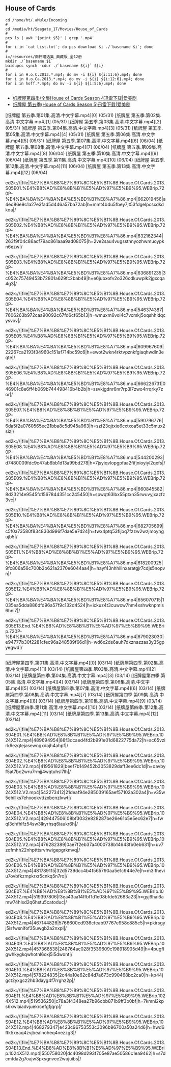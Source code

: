 ## House of Cards

```
cd /home/ht/.aMule/Incoming
#
cd /media/ht/Seagate_1T/Movies/House_of_Cards
#
pcs ls | awk '{print $5}' | grep '.mp4'
#
for i in `cat List.txt`; do pcs download $i ./`basename $i`; done
#
i=/resources/南怀瑾选集_典藏版_全12册
mkdir ./`basename $i`
baidupcs synch -cdur ./`basename ${i}` ${i}
#
for i in H.o.C.2013.*.mp4; do mv -i ${i} ${i:11:6}.mp4; done
for i in H.o.Ca.2013.*.mp4; do mv -i ${i} ${i:12:6}.mp4; done
for i in hoff.*.mp4; do mv -i ${i} ${i:5:6}.mp4; done


```

* [纸牌屋第四季/全集House of Cards Season 4迅雷下载|爱美剧](https://22v.net/v/37/)
* [纸牌屋 第五季(House of Cards Season 5)迅雷下载|爱美剧](https://22v.net/v/3022/)

[纸牌屋 第五季.第01集.高清.中文字幕.mp4][0] (05/31)
[纸牌屋 第五季.第02集.高清.中文字幕.mp4][1] (05/31)
[纸牌屋 第五季.第03集.高清.中文字幕.mp4][2] (05/31)
[纸牌屋 第五季.第04集.高清.中文字幕.mp4][3] (05/31)
[纸牌屋 第五季.第05集.高清.中文字幕.mp4][4] (05/31)
[纸牌屋 第五季.第06集.高清.中文字幕.mp4][5] (05/31)
[纸牌屋 第五季.第07集.高清.中文字幕.mp4][6] (06/04)
[纸牌屋 第五季.第08集.高清.中文字幕.mp4][7] (06/04)
[纸牌屋 第五季.第09集.高清.中文字幕.mp4][8] (06/04)
[纸牌屋 第五季.第10集.高清.中文字幕.mp4][9] (06/04)
[纸牌屋 第五季.第11集.高清.中文字幕.mp4][10] (06/04)
[纸牌屋 第五季.第12集.高清.中文字幕.mp4][11] (06/04)
[纸牌屋 第五季.第13集.高清.中文字幕.mp4][12] (06/04)




ed2k://|file|%E7%BA%B8%E7%89%8C%E5%B1%8B.House.Of.Cards.2013.S05E01.%E4%B8%AD%E8%8B%B1%E5%AD%97%E5%B9%95.WEBrip.720P-%E4%BA%BA%E4%BA%BA%E5%BD%B1%E8%A7%86.mp4|662019456|a4ed86e9c1a27e3fad5d446a57ba72ab|h=mmt4b4u5fbey7jt53fdgelpcsxdkdkoa|/

ed2k://|file|%E7%BA%B8%E7%89%8C%E5%B1%8B.House.Of.Cards.2013.S05E02.%E4%B8%AD%E8%8B%B1%E5%AD%97%E5%B9%95.WEBrip.720P-%E4%BA%BA%E4%BA%BA%E5%BD%B1%E8%A7%86.mp4|632162344|263f9f04c86acf79ac861aaa9ad08075|h=2ve2sau4vugssthnyozhwmuoypkn6ezw|/

ed2k://|file|%E7%BA%B8%E7%89%8C%E5%B1%8B.House.Of.Cards.2013.S05E03.%E4%B8%AD%E8%8B%B1%E5%AD%97%E5%B9%95.WEBrip.720P-%E4%BA%BA%E4%BA%BA%E5%BD%B1%E8%A7%86.mp4|636891235|3c052c75749453b72801a629fc2bab49|h=e6jubxofv2o326cdkuwplk2jgxcqa4g3|/

ed2k://|file|%E7%BA%B8%E7%89%8C%E5%B1%8B.House.Of.Cards.2013.S05E04.%E4%B8%AD%E8%8B%B1%E5%AD%97%E5%B9%95.WEBrip.720P-%E4%BA%BA%E4%BA%BA%E5%BD%B1%E8%A7%86.mp4|546374387|7606263b972caa90092c67fd6cf65b13|h=wmuxm6vol4c7vcmkj5oqshhldqcysvov|/

ed2k://|file|%E7%BA%B8%E7%89%8C%E5%B1%8B.House.Of.Cards.2013.S05E05.%E4%B8%AD%E8%8B%B1%E5%AD%97%E5%B9%95.WEBrip.720P-%E4%BA%BA%E4%BA%BA%E5%BD%B1%E8%A7%86.mp4|609967609|22267ca2193f34960c151af714bc59c6|h=ewot2wkn4rktvpznkfgiaqhwdln3eqte|/

ed2k://|file|%E7%BA%B8%E7%89%8C%E5%B1%8B.House.Of.Cards.2013.S05E06.%E4%B8%AD%E8%8B%B1%E5%AD%97%E5%B9%95.WEBrip.720P-%E4%BA%BA%E4%BA%BA%E5%BD%B1%E8%A7%86.mp4|666226731|046901c8e6ff4b069b744498416b4b2b|h=ssvkjgdnr6nr7rp3l7zwo4rrqrky7zor|/

ed2k://|file|%E7%BA%B8%E7%89%8C%E5%B1%8B.House.Of.Cards.2013.S05E07.%E4%B8%AD%E8%8B%B1%E5%AD%97%E5%B9%95.WEBrip.720P-%E4%BA%BA%E4%BA%BA%E5%BD%B1%E8%A7%86.mp4|590796776|6da5f2a0760565ec21bba8c5d945a963|h=szf23qjtxio6cxtxoa5et33c5mux2siz|/

ed2k://|file|%E7%BA%B8%E7%89%8C%E5%B1%8B.House.Of.Cards.2013.S05E08.%E4%B8%AD%E8%8B%B1%E5%AD%97%E5%B9%95.WEBrip.720P-%E4%BA%BA%E4%BA%BA%E5%BD%B1%E8%A7%86.mp4|544200293|d7480009fdc9c47ab6bb1d13a99bd278|h=7jsyiqvlopgpfaa2fifjnioyiyl2qxfs|/

ed2k://|file|%E7%BA%B8%E7%89%8C%E5%B1%8B.House.Of.Cards.2013.S05E09.%E4%B8%AD%E8%8B%B1%E5%AD%97%E5%B9%95.WEBrip.720P-%E4%BA%BA%E4%BA%BA%E5%BD%B1%E8%A7%86.mp4|660845582|8d23214e9545fc1567844351cc245450|h=spwqt63lbx55ptxn35rwuvyjxazfz3vc|/

ed2k://|file|%E7%BA%B8%E7%89%8C%E5%B1%8B.House.Of.Cards.2013.S05E10.%E4%B8%AD%E8%8B%B1%E5%AD%97%E5%B9%95.WEBrip.720P-%E4%BA%BA%E4%BA%BA%E5%BD%B1%E8%A7%86.mp4|682705699|c5f0a73580f834830d996f7dae5e7d24|h=twx4ptq53fijbq7fzzw2wzjmoyhgujb5|/

ed2k://|file|%E7%BA%B8%E7%89%8C%E5%B1%8B.House.Of.Cards.2013.S05E11.%E4%B8%AD%E8%8B%B1%E5%AD%97%E5%B9%95.WEBrip.720P-%E4%BA%BA%E4%BA%BA%E5%BD%B1%E8%A7%86.mp4|618200925|9fc806a56c700b2b621a2370e6044aa4|h=hayf43nhhilinxaratgjr7cdjs5nopvn|/

ed2k://|file|%E7%BA%B8%E7%89%8C%E5%B1%8B.House.Of.Cards.2013.S05E12.%E4%B8%AD%E8%8B%B1%E5%AD%97%E5%B9%95.WEBrip.720P-%E4%BA%BA%E4%BA%BA%E5%BD%B1%E8%A7%86.mp4|656070715|1035ea5dda886dfd96a57f9c132d4524|h=ickuz4t3cuwxw7hm4xshwknpmls6hni7|/

ed2k://|file|%E7%BA%B8%E7%89%8C%E5%B1%8B.House.Of.Cards.2013.S05E13.End.%E4%B8%AD%E8%8B%B1%E5%AD%97%E5%B9%95.WEBrip.720P-%E4%BA%BA%E4%BA%BA%E5%BD%B1%E8%A7%86.mp4|679023030|e94777b30f2281cfec96a248589f66d1|h=wd6x2ds6auh7dxznazzas3y35gpyegwd|/



- - -

[纸牌屋第四季.第01集.高清.中文字幕.mp4][0] (03/14)
[纸牌屋第四季.第02集.高清.中文字幕.mp4][1] (03/14)
[纸牌屋第四季.第03集.高清.中文字幕.mp4][2] (03/14)
[纸牌屋第四季.第04集.高清.中文字幕.mp4][3] (03/14)
[纸牌屋第四季.第05集.高清.中文字幕.mp4][4] (03/14)
[纸牌屋第四季.第06集.高清.中文字幕.mp4][5] (03/14)
[纸牌屋第四季.第07集.高清.中文字幕.mp4][6] (03/14)
[纸牌屋第四季.第08集.高清.中文字幕.mp4][7] (03/14)
[纸牌屋第四季.第09集.高清.中文字幕.mp4][8] (03/14)
[纸牌屋第四季.第10集.高清.中文字幕.mp4][9] (03/14)
[纸牌屋第四季.第11集.高清.中文字幕.mp4][10] (03/14)
[纸牌屋第四季.第12集.高清.中文字幕.mp4][11] (03/14)
[纸牌屋第四季.第13集.高清.中文字幕.mp4][12] (03/14)


ed2k://|file|%E7%BA%B8%E7%89%8C%E5%B1%8B.House.Of.Cards.2013.S04E01.%E4%B8%AD%E8%8B%B1%E5%AD%97%E5%B9%95.WEBrip.1024X512.mp4|489694954|88f3dcaed4fd2b991e01d6822775da72|h=sc65vzirk6ezqtejasewngxdajh4ahpf|/

ed2k://|file|%E7%BA%B8%E7%89%8C%E5%B1%8B.House.Of.Cards.2013.S04E02.%E4%B8%AD%E8%8B%B1%E5%AD%97%E5%B9%95.WEBrip.1024X512.V2.mp4|419561829|beef7b149452b3053829daff3ee6dc1d|h=oavbyf5at7bc2wru7rmjj4wqtuhsl7lh|/

ed2k://|file|%E7%BA%B8%E7%89%8C%E5%B1%8B.House.Of.Cards.2013.S04E03.%E4%B8%AD%E8%8B%B1%E5%AD%97%E5%B9%95.WEBrip.1024X512.V2.mp4|542273412|21deaf94e285039165aef57102a302a4|h=v35w5ehillks7ehxookvttzxbcnzlvwt|/

ed2k://|file|%E7%BA%B8%E7%89%8C%E5%B1%8B.House.Of.Cards.2013.S04E04.%E4%B8%AD%E8%8B%B1%E5%AD%97%E5%B9%95.WEBrip.1024X512.V2.mp4|429447506|08bf3032e828287be26e61b5e5ec62e7|h=fwql3chfhlfz54sw3lkyrhsq6iaukr6h|/

ed2k://|file|%E7%BA%B8%E7%89%8C%E5%B1%8B.House.Of.Cards.2013.S04E05.%E4%B8%AD%E8%8B%B1%E5%AD%97%E5%B9%95.WEBrip.1024X512.V2.mp4|476282389|0ae7f2eb37a4000738b14643fb0eb631|h=uv7zofmhh22nhptttsrvhwigepgrkmvq|/

ed2k://|file|%E7%BA%B8%E7%89%8C%E5%B1%8B.House.Of.Cards.2013.S04E06.%E4%B8%AD%E8%8B%B1%E5%AD%97%E5%B9%95.WEBrip.1024X512.mp4|481789115|32d5739dcc4b4f565790aa5e1c944e7e|h=m3ifheviu7ovbfkzmpkrxr5cnkq5n7ro|/

ed2k://|file|%E7%BA%B8%E7%89%8C%E5%B1%8B.House.Of.Cards.2013.S04E07.%E4%B8%AD%E8%8B%B1%E5%AD%97%E5%B9%95.WEBrip.1024X512.mp4|519397806|f3ea43aa14ffbf1d1e08bfde52683a23|h=gyj6hai6amw74hlsd2q6hstu5catoduc|/

ed2k://|file|%E7%BA%B8%E7%89%8C%E5%B1%8B.House.Of.Cards.2013.S04E08.%E4%B8%AD%E8%8B%B1%E5%AD%97%E5%B9%95.WEBrip.1024X512.mp4|467144826|5766600cd936cfeab97767e958c885c5|h=pkirsgyj5isfwsnifof35uwgb2a2nxpl|/

ed2k://|file|%E7%BA%B8%E7%89%8C%E5%B1%8B.House.Of.Cards.2013.S04E09.%E4%B8%AD%E8%8B%B1%E5%AD%97%E5%B9%95.WEBrip.1024X512.mp4|457368538|248764ac028f3539609c198918905d49|h=4pugflgwhkygkqwhotnl6oxj5l5dwont|/

ed2k://|file|%E7%BA%B8%E7%89%8C%E5%B1%8B.House.Of.Cards.2013.S04E10.%E4%B8%AD%E8%8B%B1%E5%AD%97%E5%B9%95.WEBrip.1024X512.mp4|578224835|2c44a10e62c84d7a673c990468bc2ca0|h=kp44jgct2yxgcz2hb3dayg4f7rrghz2p|/

ed2k://|file|%E7%BA%B8%E7%89%8C%E5%B1%8B.House.Of.Cards.2013.S04E11.%E4%B8%AD%E8%8B%B1%E5%AD%97%E5%B9%95.WEBrip.1024X512.mp4|519536250|c78a3f4348ea27b96cbb871b9ff3b0bf|h=7kmnl2kps6xwlaiadvjuekrcefgfjqrp|/

ed2k://|file|%E7%BA%B8%E7%89%8C%E5%B1%8B.House.Of.Cards.2013.S04E12.%E4%B8%AD%E8%8B%B1%E5%AD%97%E5%B9%95.WEBrip.1024X512.mp4|468279347|e423c96753553c3096b96700a50a24d6|h=hwd6ftk5xeaq4zvjbealnoheq4nezzg3|/

ed2k://|file|%E7%BA%B8%E7%89%8C%E5%B1%8B.House.Of.Cards.2013.S04E13.End.%E4%B8%AD%E8%8B%B1%E5%AD%97%E5%B9%95.WEBrip.1024X512.mp4|550758020|dc4098d293f705e87ae50586c1ea9462|h=s7dcmtda2g7oajw3pxsgnvee2wujuibs|/

